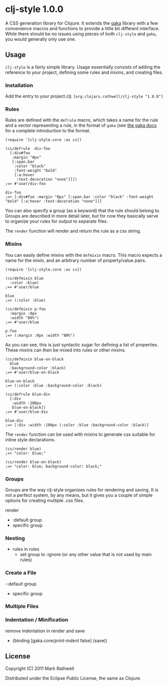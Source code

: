 # clj-style 1.0.0

A CSS generation library for Clojure.  It extends the 
[gaka](https://github.com/briancarper/gaka) library with a 
few convenience macros and functions to provide a little bit 
different interface.  While there should be no issues using
pieces of both `clj-style` and `gaka`, you would generally
only use one.

## Usage

`clj-style` is a fairly simple library.  Usage essentially consists
of adding the reference to your project, defining some rules and
mixins, and creating files.

### Installation

Add the entry to your project.clj: `[org.clojars.rathwell/clj-style "1.0.0"]`

### Rules

Rules are defined with the `defrule` macro, which takes a name for the rule
and a vector representing a rule, in the format of `gaka` (see
[the gaka docs](https://github.com/briancarper/gaka) for a complete 
introduction to the format.

    (require '[clj-style.core :as cs])
    
    (cs/defrule  div-foo
      [:div#foo
       :margin "0px"
       [:span.bar
        :color "black"
        :font-weight "bold"
        [:a:hover
         :text-decoration "none"]]])
    ;=> #'user/div-foo
    
    div-foo
    ;=> [:div#foo :margin "0px" [:span.bar :color "black" :font-weight "bold" [:a:hover :text-decoration "none"]]]
    

You can also specify a group (as a keyword) that the rule should belong 
to.  Groups are described in more detail later, but for now they basically 
serve to organize your rules for output to separate files.


The `render` function will render and return the rule as a css string.


### Mixins

You can easily define mixins with the `defmixin` macro.  This macro expects
a name for the mixin, and an arbitrary number of property/value pairs.

    (require '[clj-style.core :as cs])
    
    (cs/defmixin blue
      :color :blue)
    ;=> #'user/blue
    
    blue
    ;=> (:color :blue)
    
    (cs/defmixin p-foo
      :margin :0px
      :width "80%")
    ;=> #'user/blue
    
    p-foo
    ;=> (:margin :0px :width "80%")


As you can see, this is just syntactic sugar for defining a list of properties.
These mixins can then be mixed into rules or other mixins.

    (cs/defmixin blue-on-black
      blue
      :background-color :black)
    ;=> #'user/blue-on-black
    
    blue-on-black
    ;=> (:color :blue :background-color :black)
    
    (cs/defrule blue-div
      [:div
       :width :100px
       blue-on-black])
    ;=> #'user/blue-div
    
    blue-div
    ;=> [:div :width :100px (:color :blue :background-color :black)]


The `render` function can be used with mixins to generate css suitable
for inline style declarations.

    (cs/render blue)
    ;=> "color: blue;"

    (cs/render blue-on-black)
    ;=> "color: blue; background-color: black;"


### Groups

Groups are the way clj-style organizes rules for rendering and saving.
It is not a perfect system, by any means, but it gives you a couple of
simple options for creating multiple .css files.

render
  - :default group
  - specific group

### Nesting

  - rules in rules
    - set group to :ignore (or any other value that is not used by main rules)

### Create a File

 -:default group
 - specific group
 
### Multiple Files


### Indentation / Minification

remove indentation in render and save
  - (binding [gaka.core/*print-indent* false] (save))


## License

Copyright (C) 2011 Mark Rathwell

Distributed under the Eclipse Public License, the same as Clojure.
